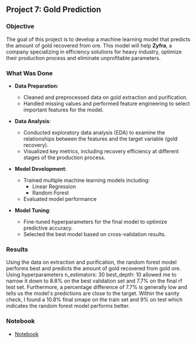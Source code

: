 ## Project 7: Gold Prediction

### Objective
The goal of this project is to develop a machine learning model that predicts the amount of gold recovered from ore. This model will help **Zyfra**, a company specializing in efficiency solutions for heavy industry, optimize their production process and eliminate unprofitable parameters.

### What Was Done
- **Data Preparation**:
  - Cleaned and preprocessed data on gold extraction and purification.
  - Handled missing values and performed feature engineering to select important features for the model.
  
- **Data Analysis**:
  - Conducted exploratory data analysis (EDA) to examine the relationships between the features and the target variable (gold recovery).
  - Visualized key metrics, including recovery efficiency at different stages of the production process.

- **Model Development**:
  - Trained multiple machine learning models including:
    - Linear Regression
    - Random Forest
  - Evaluated model performance 
  
- **Model Tuning**:
  - Fine-tuned hyperparameters for the final model to optimize predictive accuracy.
  - Selected the best model based on cross-validation results.

### Results
Using the data on extraction and purification, the random forest model performs best and predicts the amount of gold recovered from gold ore. Using hyperparameters n_estimators: 30 best_depth: 10 allowed me to narrow it down to 8.8% on the best validation set and 7.7% on the final rf test set. Furthermore, a percentage difference of 7.7% is generally low and tells us the model's predictions are close to the target. Within the sanity check, I found a 10.8% final smape on the train set and 9% on test which indicates the random forest model performs better.

  ### Notebook
- [Notebook](./gold_prediction.ipynb)
